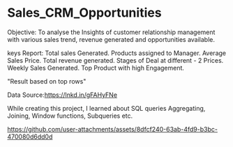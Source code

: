 # Sales_CRM_Opportunities

Objective: To analyse the Insights of customer relationship management with various sales trend, revenue generated and opportunities available.

keys Report:
Total sales Generated.
Products assigned to Manager.
Average Sales Price.
Total revenue generated.
Stages of Deal at different - 2 Prices.
Weekly Sales Generated.
Top Product with high Engagement.

"Result based on top rows"

Data Source:https://lnkd.in/gFAHyFNe

While creating this project, I learned about SQL queries
Aggregating, Joining, Window functions, Subqueries etc.



https://github.com/user-attachments/assets/8dfcf240-63ab-4fd9-b3bc-470080d6dd0d

